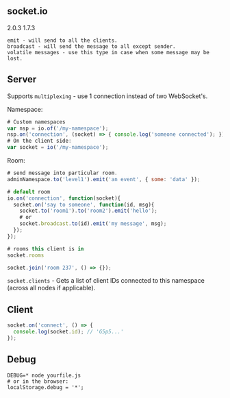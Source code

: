 socket.io
-
2.0.3
1.7.3

````
emit - will send to all the clients.
broadcast - will send the message to all except sender.
volatile messages - use this type in case when some message may be lost.
````

## Server

Supports `multiplexing` - use 1 connection instead of two WebSocket\'s.

Namespace:

````js
# Custom namespaces
var nsp = io.of('/my-namespace');
nsp.on('connection', (socket) => { console.log('someone connected'); });
# On the client side:
var socket = io('/my-namespace');
````

Room:

````js
# send message into particular room.
adminNamespace.to('level1').emit('an event', { some: 'data' });

# default room
io.on('connection', function(socket){
  socket.on('say to someone', function(id, msg){
    socket.to('room1').to('room2').emit('hello');
    # or
    socket.broadcast.to(id).emit('my message', msg);
  });
});

# rooms this client is in
socket.rooms

socket.join('room 237', () => {});
````

`socket.clients` - Gets a list of client IDs connected to this namespace (across all nodes if applicable).

## Client

````js
socket.on('connect', () => {
  console.log(socket.id); // 'G5p5...'
});
````

## Debug

````
DEBUG=* node yourfile.js
# or in the browser:
localStorage.debug = '*';
````
